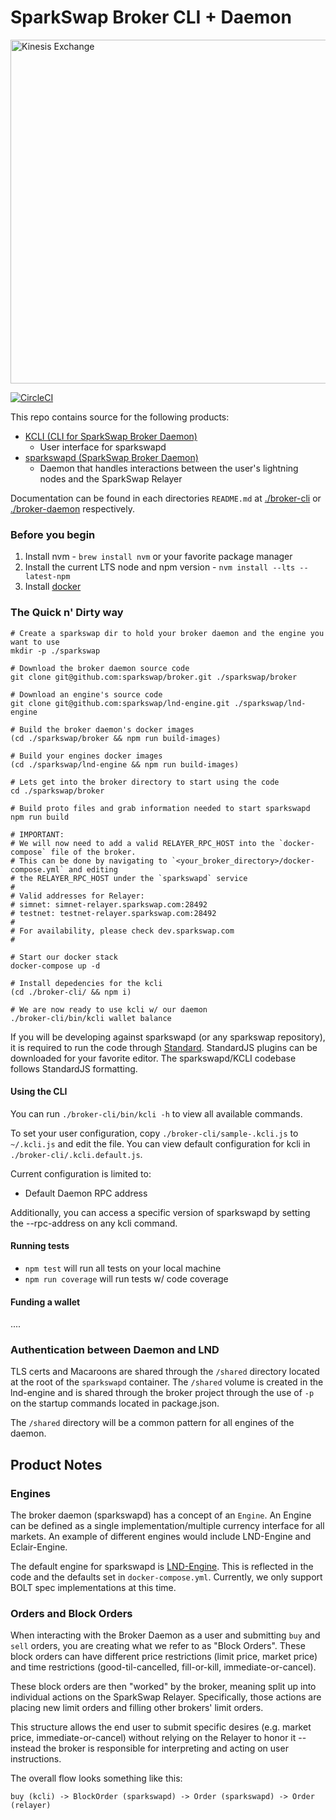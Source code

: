 # SparkSwap Broker CLI + Daemon

<img src="https://kines.is/logo.png" alt="Kinesis Exchange" width="550">

[![CircleCI](https://circleci.com/gh/sparkswap/broker.svg?style=svg&circle-token=11fe800209ce8a6839b3c071f8f61ee8a345b026)](https://circleci.com/gh/sparkswap/broker)

This repo contains source for the following products:

- [KCLI (CLI for SparkSwap Broker Daemon)](./broker-cli)
    - User interface for sparkswapd
- [sparkswapd (SparkSwap Broker Daemon)](./broker-daemon)
    - Daemon that handles interactions between the user's lightning nodes and the SparkSwap Relayer

Documentation can be found in each directories `README.md` at [./broker-cli](./broker-cli) or [./broker-daemon](./broker-daemon) respectively.

### Before you begin

1. Install nvm - `brew install nvm` or your favorite package manager
2. Install the current LTS node and npm version - `nvm install --lts --latest-npm`
3. Install [docker](https://docs.docker.com/install/)

### The Quick n' Dirty way

```
# Create a sparkswap dir to hold your broker daemon and the engine you want to use
mkdir -p ./sparkswap

# Download the broker daemon source code
git clone git@github.com:sparkswap/broker.git ./sparkswap/broker

# Download an engine's source code
git clone git@github.com:sparkswap/lnd-engine.git ./sparkswap/lnd-engine

# Build the broker daemon's docker images
(cd ./sparkswap/broker && npm run build-images)

# Build your engines docker images
(cd ./sparkswap/lnd-engine && npm run build-images)

# Lets get into the broker directory to start using the code
cd ./sparkswap/broker

# Build proto files and grab information needed to start sparkswapd
npm run build

# IMPORTANT:
# We will now need to add a valid RELAYER_RPC_HOST into the `docker-compose` file of the broker.
# This can be done by navigating to `<your_broker_directory>/docker-compose.yml` and editing
# the RELAYER_RPC_HOST under the `sparkswapd` service
#
# Valid addresses for Relayer:
# simnet: simnet-relayer.sparkswap.com:28492
# testnet: testnet-relayer.sparkswap.com:28492
#
# For availability, please check dev.sparkswap.com
#

# Start our docker stack
docker-compose up -d

# Install depedencies for the kcli
(cd ./broker-cli/ && npm i)

# We are now ready to use kcli w/ our daemon
./broker-cli/bin/kcli wallet balance
```

If you will be developing against sparkswapd (or any sparkswap repository), it is required to run the code through [Standard](https://standardjs.com/). StandardJS plugins can be downloaded for your favorite editor. The sparkswapd/KCLI codebase follows StandardJS formatting.

#### Using the CLI

You can run `./broker-cli/bin/kcli -h` to view all available commands.

To set your user configuration, copy `./broker-cli/sample-.kcli.js` to `~/.kcli.js` and edit the file.
You can view default configuration for kcli in `./broker-cli/.kcli.default.js`.

Current configuration is limited to:
- Default Daemon RPC address

Additionally, you can access a specific version of sparkswapd by setting the --rpc-address on any kcli command.

#### Running tests

- `npm test` will run all tests on your local machine
- `npm run coverage` will run tests w/ code coverage

#### Funding a wallet

....

### Authentication between Daemon and LND

TLS certs and Macaroons are shared through the `/shared` directory located at the root of the `sparkswapd` container. The `/shared` volume is created in the lnd-engine and is shared through the broker project through the use of `-p` on the startup commands located in package.json.

The `/shared` directory will be a common pattern for all engines of the daemon.

## Product Notes

### Engines

The broker daemon (sparkswapd) has a concept of an `Engine`. An Engine can be defined as a single implementation/multiple currency interface for all markets. An example of different engines would include LND-Engine and Eclair-Engine.

The default engine for sparkswapd is [LND-Engine](https://github.com/sparkswap/lnd-engine). This is reflected in the code and the defaults set in `docker-compose.yml`. Currently, we only support BOLT spec implementations at this time.

### Orders and Block Orders

When interacting with the Broker Daemon as a user and submitting `buy` and `sell` orders, you are creating what we refer to as "Block Orders". These block orders can have different price restrictions (limit price, market price) and time restrictions (good-til-cancelled, fill-or-kill, immediate-or-cancel).

These block orders are then "worked" by the broker, meaning split up into individual actions on the SparkSwap Relayer. Specifically, those actions are placing new limit orders and filling other brokers' limit orders.

This structure allows the end user to submit specific desires (e.g. market price, immediate-or-cancel) without relying on the Relayer to honor it -- instead the broker is responsible for interpreting and acting on user instructions.

The overall flow looks something like this:

`buy (kcli) -> BlockOrder (sparkswapd) -> Order (sparkswapd) -> Order (relayer)`
